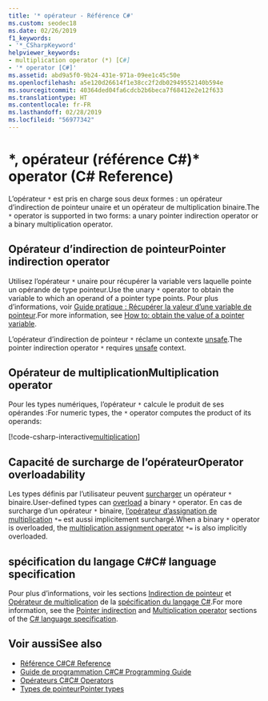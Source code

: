 ```yaml
---
title: '* opérateur - Référence C#'
ms.custom: seodec18
ms.date: 02/26/2019
f1_keywords:
- '*_CSharpKeyword'
helpviewer_keywords:
- multiplication operator (*) [C#]
- '* operator [C#]'
ms.assetid: abd9a5f0-9b24-431e-971a-09ee1c45c50e
ms.openlocfilehash: a5e120d26614f1e38cc2f2db02949552140b594e
ms.sourcegitcommit: 40364ded04fa6cdcb2b6beca7f68412e2e12f633
ms.translationtype: HT
ms.contentlocale: fr-FR
ms.lasthandoff: 02/28/2019
ms.locfileid: "56977342"
---
```

# <a name="-operator-c-reference"></a><span data-ttu-id="68880-102">\*, opérateur (référence C#)</span><span class="sxs-lookup"><span data-stu-id="68880-102">\* operator (C# Reference)</span></span>

<span data-ttu-id="68880-103">L’opérateur `*` est pris en charge sous deux formes : un opérateur d’indirection de pointeur unaire et un opérateur de multiplication binaire.</span><span class="sxs-lookup"><span data-stu-id="68880-103">The `*` operator is supported in two forms: a unary pointer indirection operator or a binary multiplication operator.</span></span>

## <a name="pointer-indirection-operator"></a><span data-ttu-id="68880-104">Opérateur d’indirection de pointeur</span><span class="sxs-lookup"><span data-stu-id="68880-104">Pointer indirection operator</span></span>

<span data-ttu-id="68880-105">Utilisez l’opérateur `*` unaire pour récupérer la variable vers laquelle pointe un opérande de type pointeur.</span><span class="sxs-lookup"><span data-stu-id="68880-105">Use the unary `*` operator to obtain the variable to which an operand of a pointer type points.</span></span> <span data-ttu-id="68880-106">Pour plus d’informations, voir [Guide pratique : Récupérer la valeur d’une variable de pointeur](../../programming-guide/unsafe-code-pointers/how-to-obtain-the-value-of-a-pointer-variable.md).</span><span class="sxs-lookup"><span data-stu-id="68880-106">For more information, see [How to: obtain the value of a pointer variable](../../programming-guide/unsafe-code-pointers/how-to-obtain-the-value-of-a-pointer-variable.md).</span></span>

<span data-ttu-id="68880-107">L’opérateur d’indirection de pointeur `*` réclame un contexte [unsafe](../keywords/unsafe.md).</span><span class="sxs-lookup"><span data-stu-id="68880-107">The pointer indirection operator `*` requires [unsafe](../keywords/unsafe.md) context.</span></span>

## <a name="multiplication-operator"></a><span data-ttu-id="68880-108">Opérateur de multiplication</span><span class="sxs-lookup"><span data-stu-id="68880-108">Multiplication operator</span></span>

<span data-ttu-id="68880-109">Pour les types numériques, l’opérateur `*` calcule le produit de ses opérandes :</span><span class="sxs-lookup"><span data-stu-id="68880-109">For numeric types, the `*` operator computes the product of its operands:</span></span>

[!code-csharp-interactive[multiplication](~/samples/snippets/csharp/language-reference/operators/MultiplicationExamples.cs#Multiply)]

## <a name="operator-overloadability"></a><span data-ttu-id="68880-110">Capacité de surcharge de l’opérateur</span><span class="sxs-lookup"><span data-stu-id="68880-110">Operator overloadability</span></span>

<span data-ttu-id="68880-111">Les types définis par l’utilisateur peuvent [surcharger](../keywords/operator.md) un opérateur `*` binaire.</span><span class="sxs-lookup"><span data-stu-id="68880-111">User-defined types can [overload](../keywords/operator.md) a binary `*` operator.</span></span> <span data-ttu-id="68880-112">En cas de surcharge d’un opérateur `*` binaire, [l’opérateur d’assignation de multiplication](multiplication-assignment-operator.md) `*=` est aussi implicitement surchargé.</span><span class="sxs-lookup"><span data-stu-id="68880-112">When a binary `*` operator is overloaded, the [multiplication assignment operator](multiplication-assignment-operator.md) `*=` is also implicitly overloaded.</span></span>

## <a name="c-language-specification"></a><span data-ttu-id="68880-113">spécification du langage C#</span><span class="sxs-lookup"><span data-stu-id="68880-113">C# language specification</span></span>

<span data-ttu-id="68880-114">Pour plus d’informations, voir les sections [Indirection de pointeur](~/_csharplang/spec/unsafe-code.md#pointer-indirection) et [Opérateur de multiplication](~/_csharplang/spec/expressions.md#multiplication-operator) de la [spécification du langage C#](../language-specification/index.md).</span><span class="sxs-lookup"><span data-stu-id="68880-114">For more information, see the [Pointer indirection](~/_csharplang/spec/unsafe-code.md#pointer-indirection) and [Multiplication operator](~/_csharplang/spec/expressions.md#multiplication-operator) sections of the [C# language specification](../language-specification/index.md).</span></span>

## <a name="see-also"></a><span data-ttu-id="68880-115">Voir aussi</span><span class="sxs-lookup"><span data-stu-id="68880-115">See also</span></span>

- [<span data-ttu-id="68880-116">Référence C#</span><span class="sxs-lookup"><span data-stu-id="68880-116">C# Reference</span></span>](../index.md)
- [<span data-ttu-id="68880-117">Guide de programmation C#</span><span class="sxs-lookup"><span data-stu-id="68880-117">C# Programming Guide</span></span>](../../programming-guide/index.md)
- [<span data-ttu-id="68880-118">Opérateurs C#</span><span class="sxs-lookup"><span data-stu-id="68880-118">C# Operators</span></span>](index.md)
- [<span data-ttu-id="68880-119">Types de pointeur</span><span class="sxs-lookup"><span data-stu-id="68880-119">Pointer types</span></span>](../../programming-guide/unsafe-code-pointers/pointer-types.md)